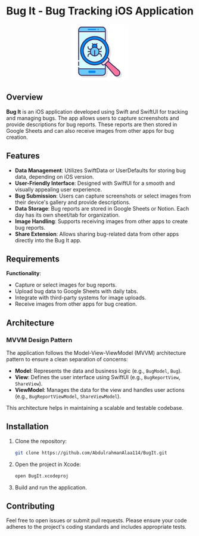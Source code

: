 # Bug It - Bug Tracking iOS Application

<p align="center">
  <img src="Images/appstore.png" alt="Screenshot" width="150"/>
</p>

## Overview

**Bug It** is an iOS application developed using Swift and SwiftUI for tracking and managing bugs. The app allows users to capture screenshots and provide descriptions for bug reports. These reports are then stored in Google Sheets and can also receive images from other apps for bug creation.

## Features

- **Data Management**: Utilizes SwiftData or UserDefaults for storing bug data, depending on iOS version.
- **User-Friendly Interface**: Designed with SwiftUI for a smooth and visually appealing user experience.
- **Bug Submission**: Users can capture screenshots or select images from their device's gallery and provide descriptions.
- **Data Storage**: Bug reports are stored in Google Sheets or Notion. Each day has its own sheet/tab for organization.
- **Image Handling**: Supports receiving images from other apps to create bug reports.
- **Share Extension**: Allows sharing bug-related data from other apps directly into the Bug It app.

## Requirements

**Functionality**:
   - Capture or select images for bug reports.
   - Upload bug data to Google Sheets with daily tabs.
   - Integrate with third-party systems for image uploads.
   - Receive images from other apps for bug creation.


## Architecture

### MVVM Design Pattern

The application follows the Model-View-ViewModel (MVVM) architecture pattern to ensure a clean separation of concerns:

- **Model**: Represents the data and business logic (e.g., `BugModel`, `Bug`).
- **View**: Defines the user interface using SwiftUI (e.g., `BugReportView`, `ShareView`).
- **ViewModel**: Manages the data for the view and handles user actions (e.g., `BugReportViewModel`, `ShareViewModel`).

This architecture helps in maintaining a scalable and testable codebase.


## Installation

1. Clone the repository:
    ```bash
    git clone https://github.com/AbdulrahmanAlaa114/BugIt.git
    ```
2. Open the project in Xcode:
    ```bash
    open BugIt.xcodeproj
    ```
3. Build and run the application.

## Contributing

Feel free to open issues or submit pull requests. Please ensure your code adheres to the project's coding standards and includes appropriate tests.
